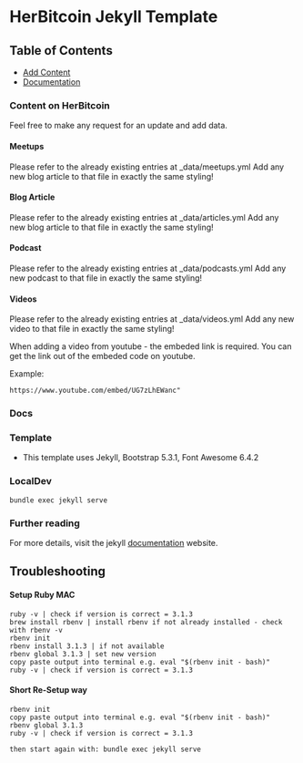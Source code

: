 HerBitcoin Jekyll Template
====================

## Table of Contents

* [Add Content](#-content)
* [Documentation](#-docs)

### Content on HerBitcoin
Feel free to make any request for an update and add data.

#### Meetups
Please refer to the already existing entries at _data/meetups.yml
Add any new blog article to that file in exactly the same styling!

#### Blog Article
Please refer to the already existing entries at _data/articles.yml
Add any new blog article to that file in exactly the same styling!

#### Podcast
Please refer to the already existing entries at _data/podcasts.yml
Add any new podcast to that file in exactly the same styling!

#### Videos
Please refer to the already existing entries at _data/videos.yml
Add any new video to that file in exactly the same styling!

When adding a video from youtube - the embeded link is required. 
You can get the link out of the embeded code on youtube.

Example: 
```
https://www.youtube.com/embed/UG7zLhEWanc"
```

### Docs

### Template
- This template uses Jekyll, Bootstrap 5.3.1, Font Awesome 6.4.2

### LocalDev
```
bundle exec jekyll serve
```
### Further reading
For more details, visit the jekyll [documentation](http://jekyllrb.com/) website.

## Troubleshooting
#### Setup Ruby MAC
```
ruby -v | check if version is correct = 3.1.3
brew install rbenv | install rbenv if not already installed - check with rbenv -v
rbenv init
rbenv install 3.1.3 | if not available
rbenv global 3.1.3 | set new version
copy paste output into terminal e.g. eval "$(rbenv init - bash)"
ruby -v | check if version is correct = 3.1.3
```
#### Short Re-Setup way
```
rbenv init
copy paste output into terminal e.g. eval "$(rbenv init - bash)"
rbenv global 3.1.3
ruby -v | check if version is correct = 3.1.3

then start again with: bundle exec jekyll serve
```
